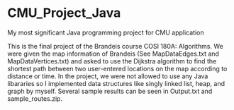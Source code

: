# CMU_Project_Java
My most significant Java programming project for CMU application

This is the final project of the Brandeis course COSI 180A: Algorithms. We were given the map information of Brandeis (See MapDataEdges.txt and MapDataVertices.txt) and asked to use the Dijkstra algorithm to find the shortest path between two user-entered locations on the map according to distance or time. In the project, we were not allowed to use any Java libararies so I implemented data structures like singly linked list, heap, and graph by myself. Several sample results can be seen in Output.txt and sample_routes.zip.
